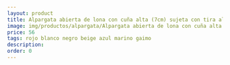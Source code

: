 ```yaml
---
layout: product
title: Alpargata abierta de lona con cuña alta (7cm) sujeta con tira al talón
image: img/productos/alpargata/Alpargata abierta de lona con cuña alta (7cm) sujeta con tira al talón=56 =rojo blanco negro beige azul marino gaimo.webp
price: 56 
tags: rojo blanco negro beige azul marino gaimo
description: 
order: 0
---
```

